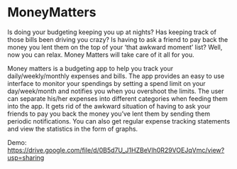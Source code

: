 # MoneyMatters
Is doing your budgeting keeping you up at nights? Has keeping track of those bills been driving you crazy? Is having to ask a friend to pay back the money you lent them on the top of your ‘that awkward moment’ list? Well, now you can relax. Money Matters will take care of it all for you.

Money matters is a budgeting app to help you track your daily/weekly/monthly expenses and bills. The app provides an easy to use interface to monitor your spendings by setting a spend limit on your day/week/month and notifies you when you overshoot the limits. The user can separate his/her expenses into different categories when feeding them into the
app. It gets rid of the awkward situation of having to ask your friends to pay you back the money you’ve lent them by sending them periodic notifications. You can also get regular expense tracking statements and view the statistics in the form of graphs.

Demo:
https://drive.google.com/file/d/0B5d7U_J1HZBeVlh0R29VOEJqVmc/view?usp=sharing
